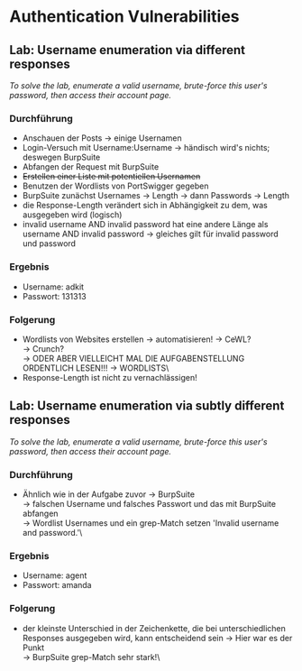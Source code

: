 # Authentication Vulnerabilities

## Lab: Username enumeration via different responses

_To solve the lab, enumerate a valid username, brute-force this user's password, then access their account page._

### Durchführung

- Anschauen der Posts
    -> einige Usernamen
- Login-Versuch mit Username:Username
    -> händisch wird's nichts; deswegen BurpSuite
- Abfangen der Request mit BurpSuite
- ~~Erstellen einer Liste mit potentiellen Usernamen~~
- Benutzen der Wordlists von PortSwigger gegeben
- BurpSuite zunächst Usernames -> Length
    -> dann Passwords -> Length
- die Response-Length verändert sich in Abhängigkeit zu dem, was ausgegeben wird (logisch)
- invalid username AND invalid password hat eine andere Länge als username AND invalid password
    -> gleiches gilt für invalid password und password

### Ergebnis

- Username: adkit
- Passwort: 131313


### Folgerung

- Wordlists von Websites erstellen -> automatisieren!
    -> CeWL?\
    -> Crunch?\
    -> ODER ABER VIELLEICHT MAL DIE AUFGABENSTELLUNG ORDENTLICH LESEN!!! -> WORDLISTS\
- Response-Length ist nicht zu vernachlässigen!

## Lab: Username enumeration via subtly different responses

_To solve the lab, enumerate a valid username, brute-force this user's password, then access their account page._

### Durchführung

- Ähnlich wie in der Aufgabe zuvor
    -> BurpSuite\
    -> falschen Username und falsches Passwort und das mit BurpSuite abfangen\
    -> Wordlist Usernames und ein grep-Match setzen 'Invalid username and password.'\
    

### Ergebnis

- Username: agent
- Passwort: amanda
 
### Folgerung

- der kleinste Unterschied in der Zeichenkette, die bei unterschiedlichen Responses ausgegeben wird, kann entscheidend sein
    -> Hier war es der Punkt\
    -> BurpSuite grep-Match sehr stark!\

